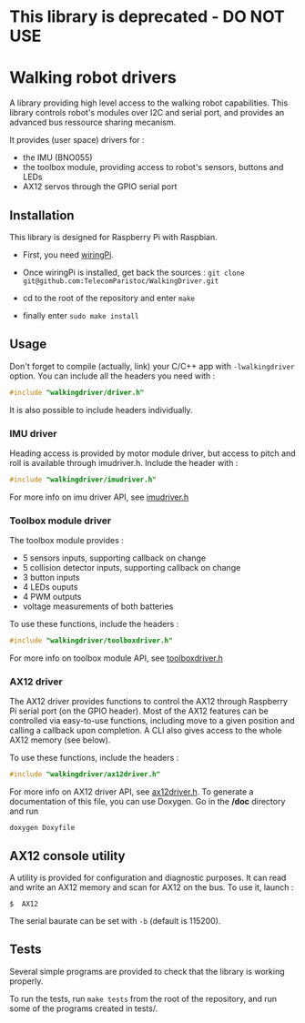 # This library is deprecated - DO NOT USE #



# Walking robot drivers #

A library providing high level access to the walking robot capabilities.
This library controls robot's modules over I2C and serial port, and provides an advanced bus
ressource sharing mecanism.

It provides (user space) drivers for :

* the IMU (BNO055)
* the toolbox module, providing access to robot's sensors, buttons and LEDs
* AX12 servos through the GPIO serial port

## Installation ##

This library is designed for Raspberry Pi with Raspbian.

* First, you need [wiringPi](http://wiringpi.com/download-and-install/).

* Once wiringPi is installed, get back the sources :
`git clone git@github.com:TelecomParistoc/WalkingDriver.git`

* cd to the root of the repository and enter `make`

* finally enter `sudo make install`

## Usage ##

Don't forget to compile (actually, link) your C/C++ app with `-lwalkingdriver` option.
You can include all the headers you need with :
```c
#include "walkingdriver/driver.h"
```
It is also possible to include headers individually.

### IMU driver ###

Heading access is provided by motor module driver, but access to pitch and roll
is available through imudriver.h. Include the header with :

```c
#include "walkingdriver/imudriver.h"
```

For more info on imu driver API, see [imudriver.h](https://github.com/TelecomParistoc/WalkingDriver/blob/master/src/imudriver.h)

### Toolbox module driver ###

The toolbox module provides :
* 5 sensors inputs, supporting callback on change
* 5 collision detector inputs, supporting callback on change
* 3 button inputs
* 4 LEDs ouputs
* 4 PWM outputs
* voltage measurements of both batteries

To use these functions, include the headers :

```c
#include "walkingdriver/toolboxdriver.h"
```

For more info on toolbox module API, see [toolboxdriver.h](https://github.com/TelecomParistoc/WalkingDriver/blob/master/src/toolboxdriver.h)

### AX12 driver ###

The AX12 driver provides functions to control the AX12 through Raspberry Pi serial port (on the GPIO header).
Most of the AX12 features can be controlled via easy-to-use functions, including
move to a given position and calling a callback upon completion. A CLI also gives
access to the whole AX12 memory (see below).

To use these functions, include the headers :
```c
#include "walkingdriver/ax12driver.h"
```
For more info on AX12 driver API, see
[ax12driver.h](https://github.com/TelecomParistoc/WalkingDriver/blob/master/src/ax12driver.h).
To generate a documentation of this file, you can use Doxygen.
Go in the __/doc__ directory and run
```
doxygen Doxyfile
```

## AX12 console utility ##

A utility is provided for configuration and diagnostic purposes. It can read and
write an AX12 memory and scan for AX12 on the bus. To use it, launch :

```
$  AX12
```

The serial baurate can be set with `-b` (default is 115200).

## Tests ##

Several simple programs are provided to check that the library is working properly.

To run the tests, run `make tests` from the root of the repository, and run
some of the programs created in tests/.
